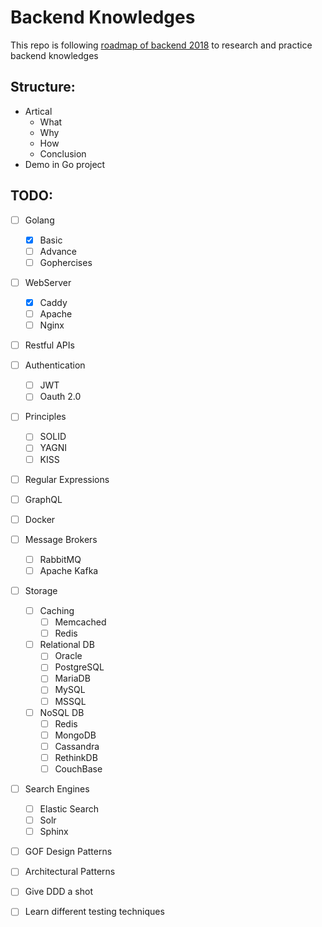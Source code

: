 # Backend Knowledges

This repo is following [roadmap of backend 2018](https://camo.githubusercontent.com/65baca2966a6a03bfa05cab3c172b278e11e2c96/68747470733a2f2f692e696d6775722e636f6d2f496867345941622e706e67) to research and practice backend knowledges

## Structure:
- Artical 
    - What
    - Why
    - How
    - Conclusion
- Demo in Go project

## TODO:
- [ ] Golang
    - [X] Basic
    - [ ] Advance 
    - [ ] Gophercises
- [ ] WebServer 
    - [X] Caddy
	- [ ] Apache
	- [ ] Nginx
- [ ] Restful APIs
- [ ] Authentication
    - [ ] JWT
    - [ ] Oauth 2.0
- [ ] Principles
    - [ ] SOLID
    - [ ] YAGNI
    - [ ] KISS
- [ ] Regular Expressions
- [ ] GraphQL
- [ ] Docker
- [ ] Message Brokers
    - [ ] RabbitMQ
    - [ ] Apache Kafka
- [ ] Storage
	- [ ] Caching
	    - [ ] Memcached
	    - [ ] Redis
	- [ ] Relational DB
	    - [ ] Oracle
	    - [ ] PostgreSQL
	    - [ ] MariaDB
	    - [ ] MySQL
	    - [ ] MSSQL
    - [ ] NoSQL DB
        - [ ] Redis
        - [ ] MongoDB
        - [ ] Cassandra
        - [ ] RethinkDB
        - [ ] CouchBase
- [ ] Search Engines
    - [ ] Elastic Search
    - [ ] Solr
    - [ ] Sphinx
- [ ] GOF Design Patterns
- [ ] Architectural Patterns
- [ ] Give DDD a shot
- [ ] Learn different testing techniques

